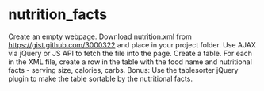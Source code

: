 # nutrition_facts
Create an empty webpage.
Download nutrition.xml from https://gist.github.com/3000322 and place in your project folder.
Use AJAX via jQuery or JS API to fetch the file into the page.
Create a table. For each <food> in the XML file, create a row in the table with the food name and nutritional facts - serving size, calories, carbs.
Bonus: Use the tablesorter jQuery plugin to make the table sortable by the nutritional facts.
